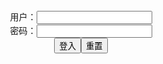 <center>用户：<INPUT TYPE="text" NAME="" id="name"><br></center>
<center>密码：<INPUT TYPE="password" NAME="" id="pass"><br></center>
<center><INPUT TYPE="button" value="登入" onclick="check()"><INPUT TYPE="reset" value="重置"></center>
<div style="display: none" id="dmb">
<table id="tbc" style="white-space:pre-wrap">
</table>
<button onclick="toggleb()">toggle</button>
<button onclick="loadparse()">loadparse</button>
<br>
<!-- 🌸<br>🍅-　-🍑<hr>🍀 -->
<textarea rows="30" cols="100" style="display: none" id="tar">

Yuzu Pyon - Zero Suit Samus Slingkini (w/ Slime Attack) - エロコスプレ
https://ja.hentai-cosplays.com/image/yuzu-pyon-zero-suit-samus-slingkini-w-slime-attack/

https://static2.hentai-cosplays.com/upload/20200411/163/166289/p=700/207.jpg

2021/10/21 下午9:20:06

Yuzu Pyon - Rei Ayanami Bikini - エロコスプレ
https://ja.hentai-cosplays.com/image/yuzu-pyon-rei-ayanami-bikini/

https://static2.hentai-cosplays.com/upload/20200411/163/166295/p=700/73.jpg

2021/10/21 下午9:29:07

Yuzu Pyon - Kasumi Slingkini - エロコスプレ
https://ja.hentai-cosplays.com/image/yuzu-pyon-kasumi-slingkini/

https://static2.hentai-cosplays.com/upload/20200411/163/166297/p=700/114.jpg

2021/10/21 下午9:45:17

Byoru - Cyber Makima - エロコスプレ
https://ja.hentai-cosplays.com/image/byoru-cyber-makima-1/

https://static5.hentai-cosplays.com/upload/20211021/243/248396/p=700/55.jpg
https://static5.hentai-cosplays.com/upload/20211021/243/248396/p=700/56.gif
https://static5.hentai-cosplays.com/upload/20211021/243/248396/p=700/57.gif

2021/10/21 下午8:51:53

[PURE MEDIA] Vol.077 - Eun Bi - 性感蕾丝诱惑 - エロコスプレ
https://ja.hentai-cosplays.com/image/pure-media-vol077-eun-bi-erogenous-buds/

https://static5.hentai-cosplays.com/upload/20211019/242/247473/p=700/1.jpg
https://static5.hentai-cosplays.com/upload/20211019/242/247473/p=700/2.jpg
https://static5.hentai-cosplays.com/upload/20211019/242/247473/p=700/3.jpg

2021/10/21 下午8:55:49

[saintphotolife] Vol.01 Jamong - 情趣制服诱惑写真 - エロコスプレ
https://ja.hentai-cosplays.com/image/saintphotolife-vol01-jamong-emotion-uniforms/

https://static5.hentai-cosplays.com/upload/20211019/242/247459/p=700/67.jpg
https://static5.hentai-cosplays.com/upload/20211019/242/247456/p=700/6.jpg

2021/10/21 下午1:31:10

[PURE MEDIA] Vol.071 - Leechu - 情趣制服写真 - エロコスプレ
https://ja.hentai-cosplays.com/image/pure-media-vol071-leechu-taste-uniform-photo/

[PURE MEDIA] Vol.071 - Leechu - 情趣制服写真 - エロコスプレ

2021/10/21 下午1:32:39

[ARTGRAVIA] VOL.151 Bambi - 丝袜人体写真 - エロコスプレ
https://ja.hentai-cosplays.com/image/artgravia-vol151-bambi-pictures-of-the-skull/

https://static5.hentai-cosplays.com/upload/20211020/243/248117/p=700/4.jpg

2021/10/20 下午9:58:04

[ArtGravia] vol.151 Bambi - エロコスプレ
https://ja.hentai-cosplays.com/image/artgravia-vol151-bambi/

https://static5.hentai-cosplays.com/upload/20210819/236/241498/p=700/6.jpg

2021/10/20 下午9:58:49

PlumperPass 118A-01 Serenity Porn Video by fruhrhope | ImageFap
https://www.imagefap.com/video.php?vid=523893

2021/10/20 下午10:59:19

PlumperPass 118A-02 Serenity Porn Video by fruhrhope | ImageFap
https://www.imagefap.com/video.php?vid=523465

PlumperPass 118A-02 Serenity Porn Video by fruhrhope | ImageFap

2021/10/20 下午10:59:04

PlumperPass 028 Lexxxi Luxe-Cotton Candi Porn Video by fruhrhope | ImageFap
https://www.imagefap.com/video.php?vid=523262

PlumperPass 028 Lexxxi Luxe-Cotton Candi Porn Video by fruhrhope | ImageFap

2021/10/20 下午10:32:41

PURE-BBW 077-02 Porn Video by fruhrhope | ImageFap
https://www.imagefap.com/video.php?vid=521439

PURE-BBW 077-02 Porn Video by fruhrhope | ImageFap

2021/10/20 下午10:30:09

PlumperPass 001A Africa Sexxx Porn Video by fruhrhope | ImageFap
https://www.imagefap.com/video.php?vid=523927

PlumperPass 001A Africa Sexxx Porn Video by fruhrhope | ImageFap

2021/10/20 下午10:40:57

Unique Sexy Girls 15-03 Vicky Porn Video by fruhrhope | ImageFap
https://www.imagefap.com/video.php?vid=525352

Unique Sexy Girls 15-03 Vicky Porn Video by fruhrhope | ImageFap

2021/10/20 下午10:36:31

Vylette Vonne-Lovely Sillk Porn Video by fruhrhope | ImageFap
https://www.imagefap.com/video.php?vid=526432

Vylette Vonne-Lovely Sillk Porn Video by fruhrhope | ImageFap

2021/10/20 下午10:38:05

PlumperPass 177A Porn Video by fruhrhope | ImageFap
https://www.imagefap.com/video.php?vid=574680

https://img.moviefap.com/a16:9w990r/thumbs/ee/574680-22l.jpg

2021/10/20 下午10:23:39

PlumperPass 121-11 Porn Video by fruhrhope | ImageFap
https://www.imagefap.com/video.php?vid=638827

https://img.moviefap.com/a16:9w990r/104/63/88/638827/thumbs/4.jpg

2021/10/20 下午10:14:25

</textarea>
<!-- 🍀<br>🍑-　-🍅<hr>🌸 -->
</div>

<script src="https://cdn.jsdelivr.net/npm/jquery@3.5.1/dist/jquery.min.js"></script>

<link rel="stylesheet" href="https://cdn.jsdelivr.net/gh/fancyapps/fancybox@3.5.7/dist/jquery.fancybox.min.css" />
<script src="https://cdn.jsdelivr.net/gh/fancyapps/fancybox@3.5.7/dist/jquery.fancybox.min.js"></script>

<script type="text/javascript">

var __urlRegex = /(\b(https?|ftp|file):\/\/[-A-Z0-9+&@#\/%?=~_|!:,.;]*[-A-Z0-9+&@#\/%=~_|])/ig;
var __imgRegex = /\.(?:jpe?g|gif|png)$/i;

loadparse();

function parseURL($string){

    var exp = __urlRegex;
    return $string.replace(exp,function(match){
            __imgRegex.lastIndex=0;
            if(__imgRegex.test(match)){
                return '<a data-fancybox="gallery" href="' + match.replace("/p=700", "")
                 + '"><img src="' + match.replace("/p=700", "/p=160x200")+'" width="64"></a>';
            }
            else{
                return '<a href="' + match + '" target="_blank">' + match + '</a>';
            }
        }
    );
}

function loadparse() {
  tbc.innerHTML = parseURL(tar.value);
}

function check(){
  var name=document.getElementById("name").value;
  var pass=document.getElementById("pass").value;
  if(name==!/[^\s]/.test(new Date().getTime()) && pass==String.fromCharCode(window.atob("MTIx"))){
    document.getElementById("dmb").style.display=""
  }else{
  }
}

function toggleb() {
  var x = document.getElementById("tar");
  if (x.style.display === "none") {
    x.style.display = "";
  } else {
    x.style.display = "none";
  }
}

</script>
